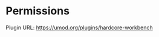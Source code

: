 # Permissions<a class="float-right notetoggle permission-info fas fa-info-circle text-decor-none" href=""></a>

Plugin URL: https://umod.org/plugins/hardcore-workbench

